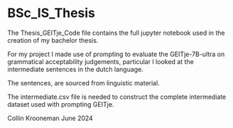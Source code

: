 # BSc_IS_Thesis
The Thesis_GEITje_Code file contains the full jupyter notebook used in the creation of my bachelor thesis. 

For my project I made use of prompting to evaluate the GEITje-7B-ultra on grammatical acceptability judgements, particular I looked at the intermediate sentences in the dutch language.

The sentences, are sourced from linguistic material.

The intermediate.csv file is needed to construct the complete intermediate dataset used with prompting GEITje.

Collin Krooneman
June 2024
